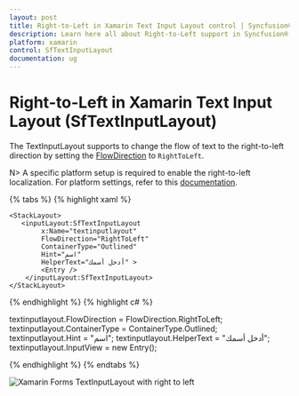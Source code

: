 ```yaml
---
layout: post
title: Right-to-Left in Xamarin Text Input Layout control | Syncfusion®
description: Learn here all about Right-to-Left support in Syncfusion® Xamarin Text Input Layout (SfTextInputLayout) control and more.
platform: xamarin
control: SfTextInputLayout
documentation: ug
---
```


# Right-to-Left in Xamarin Text Input Layout (SfTextInputLayout)

The TextInputLayout supports to change the flow of text to the right-to-left direction by setting the [FlowDirection](https://docs.microsoft.com/en-us/dotnet/api/xamarin.forms.visualelement.flowdirection?view=xamarin-forms#Xamarin_Forms_VisualElement_FlowDirection) to `RightToLeft`.

N> A specific platform setup is required to enable the right-to-left localization. For platform settings, refer to this [documentation](https://docs.microsoft.com/en-us/xamarin/xamarin-forms/app-fundamentals/localization/right-to-left#platform-setup).

{% tabs %}
{% highlight xaml %}

<ContentPage xmlns="http://xamarin.com/schemas/2014/forms"
             xmlns:x="http://schemas.microsoft.com/winfx/2009/xaml"
             xmlns:inputLayout="clr-namespace:Syncfusion.XForms.TextInputLayout;assembly=Syncfusion.Core.XForms"
             x:Class="TextInputLayout.MainPage">

    <StackLayout>
       <inputLayout:SfTextInputLayout
            x:Name="textinputlayout" 
            FlowDirection="RightToLeft"
            ContainerType="Outlined"
            Hint="اسم"  
            HelperText="أدخل أسمك" >
            <Entry />
        </inputLayout:SfTextInputLayout>
    </StackLayout>

</ContentPage>

{% endhighlight %}
{% highlight c# %}

textinputlayout.FlowDirection = FlowDirection.RightToLeft;
textinputlayout.ContainerType = ContainerType.Outlined;
textinputlayout.Hint = "اسم";
textinputlayout.HelperText = "أدخل أسمك";
textinputlayout.InputView = new Entry(); 

{% endhighlight %}
{% endtabs %}

![Xamarin Forms TextInputLayout with right to left](RTL-images/XamarinForms_TextInputLayout_RTL.png)

